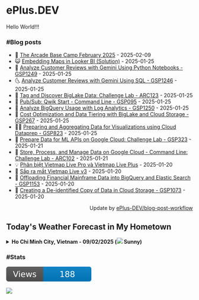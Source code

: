 # ePlus.DEV

Hello World!!!

### #Blog posts

- 🧰 [The Arcade Base Camp February 2025](https://eplus.dev/the-arcade-base-camp-february-2025) - 2025-02-09 
- 😺 [Embedding Maps in Looker BI &lpar;Solution&rpar;](https://eplus.dev/embedding-maps-in-looker-bi-solution) - 2025-01-25 
- 🗽 [Analyze Customer Reviews with Gemini Using Python Notebooks - GSP1249](https://eplus.dev/analyze-customer-reviews-with-gemini-using-python-notebooks-gsp1249) - 2025-01-25 
- 🌜 [Analyze Customer Reviews with Gemini Using SQL - GSP1246](https://eplus.dev/analyze-customer-reviews-with-gemini-using-sql-gsp1246) - 2025-01-25 
- 📝 [Tag and Discover BigLake Data: Challenge Lab - ARC123](https://eplus.dev/tag-and-discover-biglake-data-challenge-lab-arc123) - 2025-01-25 
- 🚀 [Pub/Sub: Qwik Start - Command Line - GSP095](https://eplus.dev/pubsub-qwik-start-command-line-gsp095) - 2025-01-25 
- 💼 [Analyze BigQuery Usage with Log Analytics - GSP1250](https://eplus.dev/analyze-bigquery-usage-with-log-analytics-gsp1250) - 2025-01-25 
- 🦣 [Cost Optimization and Data Tiering with BigLake and Cloud Storage - GSP267](https://eplus.dev/cost-optimization-and-data-tiering-with-biglake-and-cloud-storage-gsp267) - 2025-01-25 
- 👨‍🏫 [Preparing and Aggregating Data for Visualizations using Cloud Dataprep - GSP823](https://eplus.dev/preparing-and-aggregating-data-for-visualizations-using-cloud-dataprep-gsp823) - 2025-01-25 
- 🔭 [Prepare Data for ML APIs on Google Cloud: Challenge Lab - GSP323](https://eplus.dev/prepare-data-for-ml-apis-on-google-cloud-challenge-lab-gsp323) - 2025-01-21 
- 🤡 [Store, Process, and Manage Data on Google Cloud - Command Line: Challenge Lab - ARC102](https://eplus.dev/store-process-and-manage-data-on-google-cloud-command-line-challenge-lab-arc102) - 2025-01-21 
- 💡 [Phân biệt Vietmap Live Pro và Vietmap Live Plus](https://eplus.dev/phan-biet-vietmap-live-pro-va-vietmap-live-plus) - 2025-01-20 
- 🦣 [Sắp ra mắt Vietmap Live v3](https://eplus.dev/sap-ra-mat-vietmap-live-v3) - 2025-01-20 
- 💪 [Offloading Financial Mainframe Data into BigQuery and Elastic Search - GSP1153](https://eplus.dev/offloading-financial-mainframe-data-into-bigquery-and-elastic-search-gsp1153) - 2025-01-20 
- 🤡 [Creating a De-identified Copy of Data in Cloud Storage - GSP1073](https://eplus.dev/creating-a-de-identified-copy-of-data-in-cloud-storage-gsp1073) - 2025-01-20 


<div align="right">
    Update by <a target="_blank" href="https://github.com/ePlus-DEV/blog-post-workflow">ePlus-DEV/blog-post-workflow</a>
</div>


## Today's Weather Forecast in My Hometown



<details>
    <summary><b>Ho Chi Minh City, Vietnam - 09/02/2025 (<img src="https://cdn.weatherapi.com/weather/64x64/day/113.png" width="25" /> Sunny)</b>
    </summary>

    
<table>
    <tr>
        <th>Hour</th>
        <td>00:00</td><td>01:00</td><td>02:00</td><td>03:00</td><td>04:00</td><td>05:00</td><td>06:00</td><td>07:00</td><td>08:00</td><td>09:00</td><td>10:00</td><td>11:00</td><td>12:00</td><td>13:00</td><td>14:00</td><td>15:00</td><td>16:00</td><td>17:00</td><td>18:00</td><td>19:00</td><td>20:00</td><td>21:00</td><td>22:00</td><td>23:00</td>
    </tr>
    <tr>
        <th>Weather</th>
        <td><img src="https://cdn.weatherapi.com/weather/64x64/night/113.png"></img></td><td><img src="https://cdn.weatherapi.com/weather/64x64/night/113.png"></img></td><td><img src="https://cdn.weatherapi.com/weather/64x64/night/113.png"></img></td><td><img src="https://cdn.weatherapi.com/weather/64x64/night/113.png"></img></td><td><img src="https://cdn.weatherapi.com/weather/64x64/night/113.png"></img></td><td><img src="https://cdn.weatherapi.com/weather/64x64/night/113.png"></img></td><td><img src="https://cdn.weatherapi.com/weather/64x64/night/113.png"></img></td><td><img src="https://cdn.weatherapi.com/weather/64x64/day/113.png"></img></td><td><img src="https://cdn.weatherapi.com/weather/64x64/day/113.png"></img></td><td><img src="https://cdn.weatherapi.com/weather/64x64/day/113.png"></img></td><td><img src="https://cdn.weatherapi.com/weather/64x64/day/113.png"></img></td><td><img src="https://cdn.weatherapi.com/weather/64x64/day/113.png"></img></td><td><img src="https://cdn.weatherapi.com/weather/64x64/day/113.png"></img></td><td><img src="https://cdn.weatherapi.com/weather/64x64/day/113.png"></img></td><td><img src="https://cdn.weatherapi.com/weather/64x64/day/113.png"></img></td><td><img src="https://cdn.weatherapi.com/weather/64x64/day/113.png"></img></td><td><img src="https://cdn.weatherapi.com/weather/64x64/day/116.png"></img></td><td><img src="https://cdn.weatherapi.com/weather/64x64/day/113.png"></img></td><td><img src="https://cdn.weatherapi.com/weather/64x64/night/113.png"></img></td><td><img src="https://cdn.weatherapi.com/weather/64x64/night/113.png"></img></td><td><img src="https://cdn.weatherapi.com/weather/64x64/night/116.png"></img></td><td><img src="https://cdn.weatherapi.com/weather/64x64/night/113.png"></img></td><td><img src="https://cdn.weatherapi.com/weather/64x64/night/113.png"></img></td><td><img src="https://cdn.weatherapi.com/weather/64x64/night/116.png"></img></td>
    </tr>
    <tr>
        <th>Condition</th>
        <td width="200px">Clear </td><td width="200px">Clear </td><td width="200px">Clear </td><td width="200px">Clear </td><td width="200px">Clear </td><td width="200px">Clear </td><td width="200px">Clear </td><td width="200px">Sunny</td><td width="200px">Sunny</td><td width="200px">Sunny</td><td width="200px">Sunny</td><td width="200px">Sunny</td><td width="200px">Sunny</td><td width="200px">Sunny</td><td width="200px">Sunny</td><td width="200px">Sunny</td><td width="200px">Partly Cloudy </td><td width="200px">Sunny</td><td width="200px">Clear </td><td width="200px">Clear </td><td width="200px">Partly Cloudy </td><td width="200px">Clear </td><td width="200px">Clear </td><td width="200px">Partly Cloudy </td>
    </tr>
    <tr>
        <th>Temperature</th>
        <td>24.2 °C</td><td>23.9 °C</td><td>23.3 °C</td><td>22.6 °C</td><td>21.9 °C</td><td>21.3 °C</td><td>21.1 °C</td><td>21.5 °C</td><td>23.7 °C</td><td>25.7 °C</td><td>27.9 °C</td><td>29.8 °C</td><td>31.7 °C</td><td>33.3 °C</td><td>32.3 °C</td><td>33.4 °C</td><td>32.6 °C</td><td>30.3 °C</td><td>26.8 °C</td><td>25 °C</td><td>24.7 °C</td><td>24.6 °C</td><td>24.7 °C</td><td>24.5 °C</td>
    </tr>
    <tr>
        <th>Wind</th>
        <td>5.8 kph</td><td>7.9 kph</td><td>9.4 kph</td><td>9.7 kph</td><td>10.4 kph</td><td>9.4 kph</td><td>10.1 kph</td><td>10.4 kph</td><td>13.3 kph</td><td>13 kph</td><td>11.5 kph</td><td>10.1 kph</td><td>6.8 kph</td><td>3.6 kph</td><td>3.6 kph</td><td>4.3 kph</td><td>9 kph</td><td>14.8 kph</td><td>18.7 kph</td><td>15.1 kph</td><td>9.4 kph</td><td>7.9 kph</td><td>6.1 kph</td><td>6.1 kph</td>
    </tr>
</table>


<div align="right">
    Updated at: 2025-02-09T07:59:55Z - by <a target="_blank"
        href="https://github.com/ePlus-DEV/weather-forecast">ePlus-DEV/weather-forecast</a>
</div>
</details>


### #Stats

[![Image of counter](https://github.com/ePlus-DEV/view-counter/blob/main/svg/685088620/badge.svg)](https://github.com/ePlus-DEV/view-counter/blob/main/readme/685088620/week.md)

![](https://komarev.com/ghpvc/?username=ePlus-DEV&style=for-the-badge)
